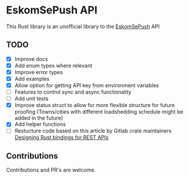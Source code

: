 # EskomSePush API

This Rust library is an unofficial library to the [EskomSePush](https://sepush.co.za) API 

## TODO

- [x] Improve docs
- [x] Add enum types where relevant
- [x] Improve error types
- [x] Add examples
- [x] Allow option for getting API key from environment variables
- [ ] Features to control sync and async functionality
- [ ] Add unit tests
- [x] Improve status struct to allow for more flexible structure for future proofing (Towns/cities with different loadshedding schedule might be added in the future)
- [x] Add helper functions
- [ ] Restucture code based on this article by Gitlab crate maintainers [Designing Rust bindings for REST APIs](https://plume.benboeckel.net/~/JustAnotherBlog/designing-rust-bindings-for-rest-ap-is)

## Contributions

Contributions and PR's are welcome.
